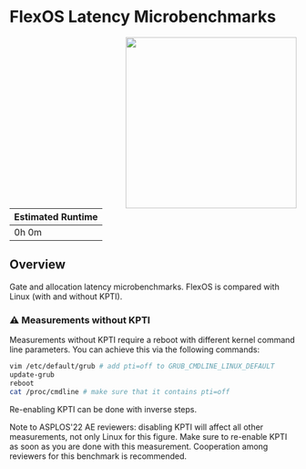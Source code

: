 # FlexOS Latency Microbenchmarks

<img align="right" src="../../plots/fig-11_flexos-alloc-latency.svg" width="300" />

| Estimated Runtime |
| ----------------- |
| 0h 0m             |

## Overview

Gate and allocation latency microbenchmarks. FlexOS is compared with Linux
(with and without KPTI).

### :warning: Measurements without KPTI

Measurements without KPTI require a reboot with different kernel command line
parameters. You can achieve this via the following commands:

```bash
vim /etc/default/grub # add pti=off to GRUB_CMDLINE_LINUX_DEFAULT
update-grub
reboot
cat /proc/cmdline # make sure that it contains pti=off
```

Re-enabling KPTI can be done with inverse steps.

Note to ASPLOS'22 AE reviewers: disabling KPTI will affect all other
measurements, not only Linux for this figure. Make sure to re-enable KPTI as
soon as you are done with this measurement. Cooperation among reviewers for
this benchmark is recommended.
